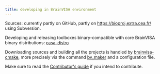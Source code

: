 ```yaml
---
title: developing in BrainVISA environment
---
```


Sources: currently partly on GitHub, partly on https://bioproj.extra.cea.fr/ using Subversion.

Developing and releasing toolboxes binary-compatible with core BrainVISA binary distributions: [casa-distro](http://brainvisa.info/casa-distro/index.html)

Downloading sources and building all the projects is handled by [brainvisa-cmake](http://brainvisa.info/brainvisa-cmake/), more precisely via the command [bv_maker](http://brainvisa.info/brainvisa-cmake/bv_maker.html) and a configuration file.

Make sure to read the [Contributor's guide](contributing.md) if you intend to contribute.
